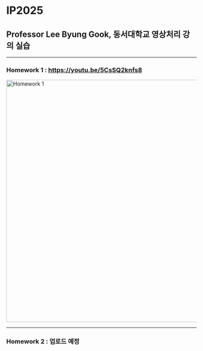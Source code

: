 # IP2025
## Professor Lee Byung Gook, 동서대학교 영상처리 강의 실습

---

### Homework 1 : https://youtu.be/5CsSQ2knfs8
<a href="https://youtu.be/5CsSQ2knfs8" target="_blank">
  <img src="https://github.com/user-attachments/assets/e21bc28c-6d22-4ed3-bd41-1d02fb66ed45" 
       alt="Homework 1" width="1191" height="643">
</a>

---

### Homework 2 : 업로드 예정
